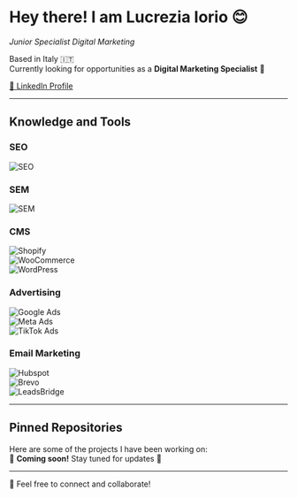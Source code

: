 # Hey there! I am Lucrezia Iorio 😊

*Junior Specialist Digital Marketing*  

Based in Italy 🇮🇹  
Currently looking for opportunities as a **Digital Marketing Specialist** 🚀  

[📎 LinkedIn Profile](https://www.linkedin.com/in/lucrezia-iorio-98aa6b324)  

---

## Knowledge and Tools  

### SEO  
![SEO](https://img.shields.io/badge/-SEO-009688?logo=google&logoColor=white&style=flat-square)  

### SEM  
![SEM](https://img.shields.io/badge/-SEM-FF9800?logo=google-ads&logoColor=white&style=flat-square)  

### CMS  
![Shopify](https://img.shields.io/badge/-Shopify-7AB55C?logo=shopify&logoColor=white&style=flat-square)  
![WooCommerce](https://img.shields.io/badge/-WooCommerce-96588A?logo=woocommerce&logoColor=white&style=flat-square)  
![WordPress](https://img.shields.io/badge/-WordPress-21759B?logo=wordpress&logoColor=white&style=flat-square)  

### Advertising  
![Google Ads](https://img.shields.io/badge/-Google%20Ads-4285F4?logo=google-ads&logoColor=white&style=flat-square)  
![Meta Ads](https://img.shields.io/badge/-Meta%20Ads-1877F2?logo=meta&logoColor=white&style=flat-square)  
![TikTok Ads](https://img.shields.io/badge/-TikTok%20Ads-000000?logo=tiktok&logoColor=white&style=flat-square)  

### Email Marketing  
![Hubspot](https://img.shields.io/badge/-Hubspot-FF7A59?logo=hubspot&logoColor=white&style=flat-square)  
![Brevo](https://img.shields.io/badge/-Brevo-0055FF?logo=sendinblue&logoColor=white&style=flat-square)  
![LeadsBridge](https://img.shields.io/badge/-LeadsBridge-2C3E50?logo=dataiku&logoColor=white&style=flat-square)  

---

## Pinned Repositories  
Here are some of the projects I have been working on:  
📌 **Coming soon!** Stay tuned for updates 🚀  

---

💬 Feel free to connect and collaborate!  

